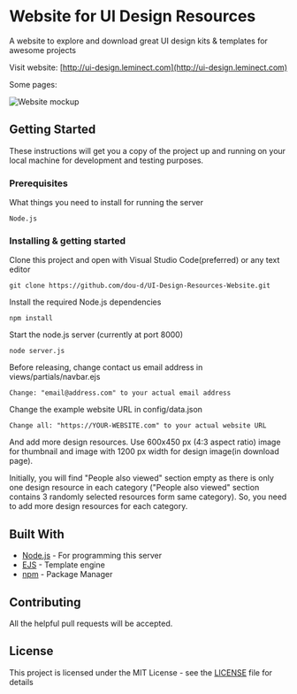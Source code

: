 # Website for UI Design Resources

A website to explore and download great UI design kits & templates for awesome projects

Visit website: [http://ui-design.leminect.com](http://ui-design.leminect.com)

Some pages:

![Website mockup](https://drive.google.com/uc?export=view&id=1SCM1eeFa0WpJ36KqMgOX-4NK_y-9sxDE)


## Getting Started

These instructions will get you a copy of the project up and running on your local machine for development and testing purposes.

### Prerequisites

What things you need to install for running the server

```
Node.js
```

### Installing & getting started

Clone this project and open with Visual Studio Code(preferred) or any text editor

```
git clone https://github.com/dou-d/UI-Design-Resources-Website.git
```

Install the required Node.js dependencies

```
npm install
```

Start the node.js server (currently at port 8000)

```
node server.js
```

Before releasing, change contact us email address in views/partials/navbar.ejs

```
Change: "email@address.com" to your actual email address
```

Change the example website URL in config/data.json

```
Change all: "https://YOUR-WEBSITE.com" to your actual website URL
```

And add more design resources. Use 600x450 px (4:3 aspect ratio) image for thumbnail and image with 1200 px width for design image(in download page).

Initially, you will find "People also viewed" section empty as there is only one design resource in each category ("People also viewed" section contains 3 randomly selected resources form same category). So, you need to add more design resources for each category.

## Built With

* [Node.js](https://nodejs.org/en/) - For programming this server
* [EJS](https://ejs.co/) - Template engine
* [npm](https://www.npmjs.com/) - Package Manager

## Contributing

All the helpful pull requests will be accepted.

## License

This project is licensed under the MIT License - see the [LICENSE](LICENSE) file for details